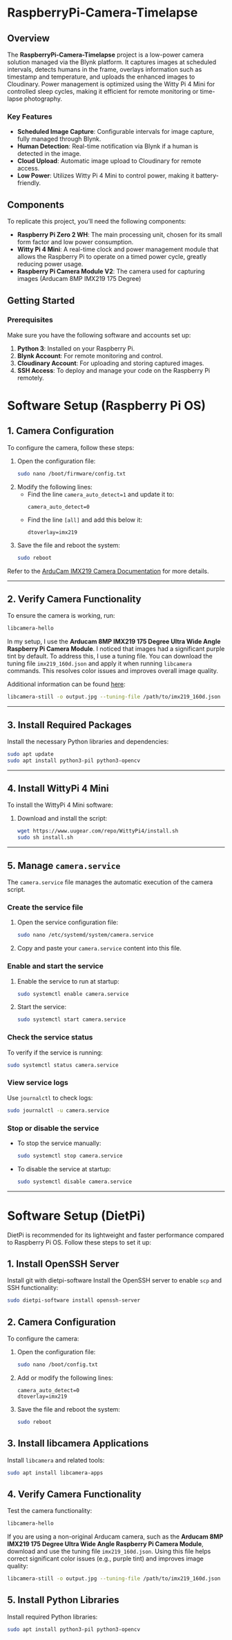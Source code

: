 # RaspberryPi-Camera-Timelapse

## Overview

The **RaspberryPi-Camera-Timelapse** project is a low-power camera solution managed via the Blynk platform. It captures images at scheduled intervals, detects humans in the frame, overlays information such as timestamp and temperature, and uploads the enhanced images to Cloudinary. Power management is optimized using the Witty Pi 4 Mini for controlled sleep cycles, making it efficient for remote monitoring or time-lapse photography.

### Key Features
- **Scheduled Image Capture**: Configurable intervals for image capture, fully managed through Blynk.
- **Human Detection**: Real-time notification via Blynk if a human is detected in the image.
- **Cloud Upload**: Automatic image upload to Cloudinary for remote access.
- **Low Power**: Utilizes Witty Pi 4 Mini to control power, making it battery-friendly.

## Components

To replicate this project, you’ll need the following components:

- **Raspberry Pi Zero 2 WH**: The main processing unit, chosen for its small form factor and low power consumption.
- **Witty Pi 4 Mini**: A real-time clock and power management module that allows the Raspberry Pi to operate on a timed power cycle, greatly reducing power usage.
- **Raspberry Pi Camera Module V2**: The camera used for capturing images (Arducam 8MP IMX219 175 Degree)

## Getting Started

### Prerequisites
Make sure you have the following software and accounts set up:
1. **Python 3**: Installed on your Raspberry Pi.
2. **Blynk Account**: For remote monitoring and control.
3. **Cloudinary Account**: For uploading and storing captured images.
4. **SSH Access**: To deploy and manage your code on the Raspberry Pi remotely.

# Software Setup (Raspberry Pi OS)

## 1. Camera Configuration
To configure the camera, follow these steps:

1. Open the configuration file:
   ```bash
   sudo nano /boot/firmware/config.txt
   ```
2. Modify the following lines:
   - Find the line `camera_auto_detect=1` and update it to:
     ```plaintext
     camera_auto_detect=0
     ```
   - Find the line `[all]` and add this below it:
     ```plaintext
     dtoverlay=imx219
     ```
3. Save the file and reboot the system:
   ```bash
   sudo reboot
   ```

Refer to the [ArduCam IMX219 Camera Documentation](https://docs.arducam.com/Raspberry-Pi-Camera/Native-camera/8MP-IMX219/) for more details.

---

## 2. Verify Camera Functionality
To ensure the camera is working, run:
```bash
libcamera-hello
```

In my setup, I use the **Arducam 8MP IMX219 175 Degree Ultra Wide Angle Raspberry Pi Camera Module**. I noticed that images had a significant purple tint by default. To address this, I use a tuning file. You can download the tuning file `imx219_160d.json` and apply it when running `libcamera` commands. This resolves color issues and improves overall image quality.

Additional information can be found [here](https://docs.arducam.com/Raspberry-Pi-Camera/Native-camera/Lens-Shading/):

```bash
libcamera-still -o output.jpg --tuning-file /path/to/imx219_160d.json
```

---

## 3. Install Required Packages
Install the necessary Python libraries and dependencies:
```bash
sudo apt update
sudo apt install python3-pil python3-opencv
```

---

## 4. Install WittyPi 4 Mini
To install the WittyPi 4 Mini software:
1. Download and install the script:
   ```bash
   wget https://www.uugear.com/repo/WittyPi4/install.sh
   sudo sh install.sh
   ```

---

## 5. Manage `camera.service`
The `camera.service` file manages the automatic execution of the camera script.

### Create the service file
1. Open the service configuration file:
   ```bash
   sudo nano /etc/systemd/system/camera.service
   ```
2. Copy and paste your `camera.service` content into this file.

### Enable and start the service
1. Enable the service to run at startup:
   ```bash
   sudo systemctl enable camera.service
   ```
2. Start the service:
   ```bash
   sudo systemctl start camera.service
   ```

### Check the service status
To verify if the service is running:
```bash
sudo systemctl status camera.service
```

### View service logs
Use `journalctl` to check logs:
```bash
sudo journalctl -u camera.service
```

### Stop or disable the service
- To stop the service manually:
  ```bash
  sudo systemctl stop camera.service
  ```
- To disable the service at startup:
  ```bash
  sudo systemctl disable camera.service
  ```

---

# Software Setup (DietPi)

DietPi is recommended for its lightweight and faster performance compared to Raspberry Pi OS. Follow these steps to set it up:

## 1. Install OpenSSH Server
Install git with dietpi-software
Install the OpenSSH server to enable `scp` and SSH functionality:
```bash
sudo dietpi-software install openssh-server
```

## 2. Camera Configuration
To configure the camera:
1. Open the configuration file:
   ```bash
   sudo nano /boot/config.txt
   ```
2. Add or modify the following lines:
   ```plaintext
   camera_auto_detect=0
   dtoverlay=imx219
   ```
3. Save the file and reboot the system:
   ```bash
   sudo reboot
   ```

## 3. Install libcamera Applications
Install `libcamera` and related tools:
```bash
sudo apt install libcamera-apps
```

## 4. Verify Camera Functionality
Test the camera functionality:
```bash
libcamera-hello
```

If you are using a non-original Arducam camera, such as the **Arducam 8MP IMX219 175 Degree Ultra Wide Angle Raspberry Pi Camera Module**, download and use the tuning file `imx219_160d.json`. Using this file helps correct significant color issues (e.g., purple tint) and improves image quality:

```bash
libcamera-still -o output.jpg --tuning-file /path/to/imx219_160d.json
```

## 5. Install Python Libraries
Install required Python libraries:
```bash
sudo apt install python3-pil python3-opencv
```
